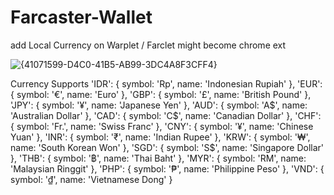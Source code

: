 # Farcaster-Wallet
add Local Currency on Warplet / Farclet
might become chrome ext

![{41071599-D4C0-41B5-AB99-3DC4A8F3CFF4}](https://github.com/user-attachments/assets/9a0e8fd2-6dda-4471-a34d-e1d8971bd7ce)

Currency Supports
        'IDR': { symbol: 'Rp', name: 'Indonesian Rupiah' },
        'EUR': { symbol: '€', name: 'Euro' },
        'GBP': { symbol: '£', name: 'British Pound' },
        'JPY': { symbol: '¥', name: 'Japanese Yen' },
        'AUD': { symbol: 'A$', name: 'Australian Dollar' },
        'CAD': { symbol: 'C$', name: 'Canadian Dollar' },
        'CHF': { symbol: 'Fr.', name: 'Swiss Franc' },
        'CNY': { symbol: '¥', name: 'Chinese Yuan' },
        'INR': { symbol: '₹', name: 'Indian Rupee' },
        'KRW': { symbol: '₩', name: 'South Korean Won' },
        'SGD': { symbol: 'S$', name: 'Singapore Dollar' },
        'THB': { symbol: '฿', name: 'Thai Baht' },
        'MYR': { symbol: 'RM', name: 'Malaysian Ringgit' },
        'PHP': { symbol: '₱', name: 'Philippine Peso' },
        'VND': { symbol: '₫', name: 'Vietnamese Dong' }
